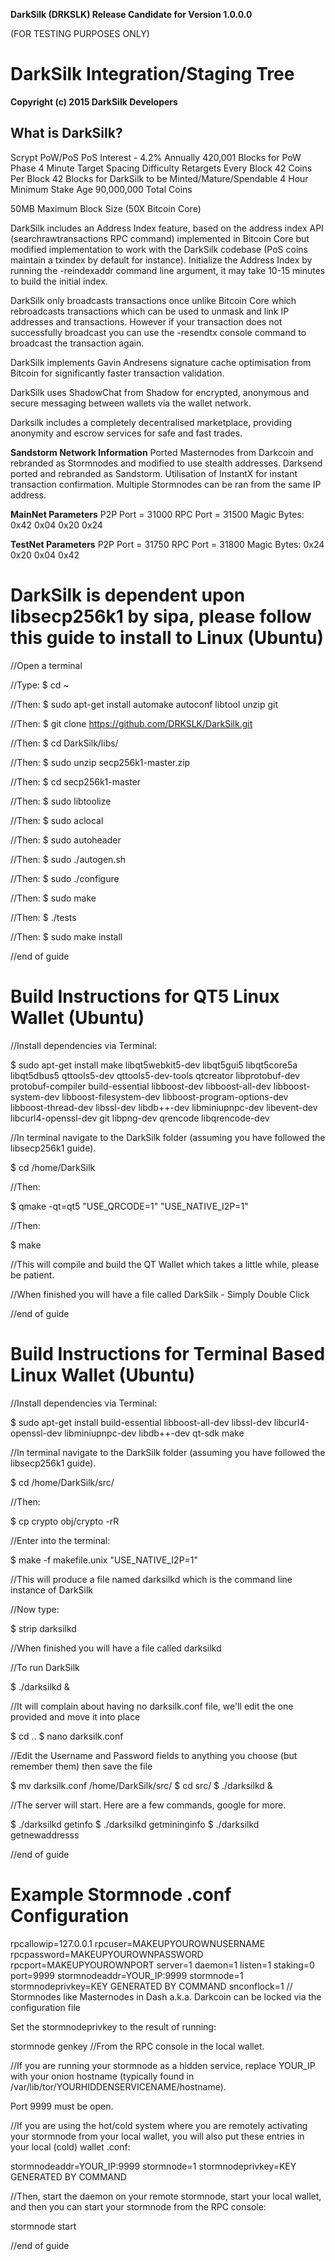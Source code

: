 **DarkSilk (DRKSLK) Release Candidate for Version 1.0.0.0**

(FOR TESTING PURPOSES ONLY)

DarkSilk Integration/Staging Tree
================================

**Copyright (c) 2015 DarkSilk Developers**

What is DarkSilk?
----------------
Scrypt
PoW/PoS
PoS Interest - 4.2% Annually
420,001 Blocks for PoW Phase
4 Minute Target Spacing
Difficulty Retargets Every Block
42 Coins Per Block
42 Blocks for DarkSilk to be Minted/Mature/Spendable
4 Hour Minimum Stake Age
90,000,000 Total Coins

50MB Maximum Block Size (50X Bitcoin Core)


DarkSilk includes an Address Index feature, based on the address index API (searchrawtransactions RPC command) implemented in Bitcoin Core but modified implementation to work with the DarkSilk codebase (PoS coins maintain a txindex by default for instance).
Initialize the Address Index by running the -reindexaddr command line argument, it may take 10-15 minutes to build the initial index.

DarkSilk only broadcasts transactions once unlike Bitcoin Core which rebroadcasts transactions which can be used to unmask and link IP addresses and transactions. 
However if your transaction does not successfully broadcast you can use the -resendtx console command to broadcast the transaction again.

DarkSilk implements Gavin Andresens signature cache optimisation from Bitcoin for significantly faster transaction validation.

DarkSilk uses ShadowChat from Shadow for encrypted, anonymous and secure messaging between wallets via the wallet network.

Darksilk includes a completely decentralised marketplace, providing anonymity and escrow services for safe and fast trades.


**Sandstorm Network Information**
Ported Masternodes from Darkcoin and rebranded as Stormnodes and modified to use stealth addresses.
Darksend ported and rebranded as Sandstorm.
Utilisation of InstantX for instant transaction confirmation.
Multiple Stormnodes can be ran from the same IP address.


**MainNet Parameters**
P2P Port = 31000
RPC Port = 31500
Magic Bytes: 0x42 0x04 0x20 0x24



**TestNet Parameters**
P2P Port = 31750
RPC Port = 31800
Magic Bytes: 0x24 0x20 0x04 0x42


DarkSilk is dependent upon libsecp256k1 by sipa, please follow this guide to install to Linux (Ubuntu)
======================================================================================================
//Open a terminal

//Type:
$ cd ~

//Then:
$ sudo apt-get install automake autoconf libtool unzip git

//Then:
$ git clone https://github.com/DRKSLK/DarkSilk.git

//Then:
$ cd DarkSilk/libs/

//Then:
$ sudo unzip secp256k1-master.zip

//Then:
$ cd secp256k1-master

//Then:
$ sudo libtoolize

//Then:
$ sudo aclocal

//Then:
$ sudo autoheader

//Then:
$ sudo ./autogen.sh

//Then:
$ sudo ./configure

//Then:
$ sudo make

//Then:
$ ./tests

//Then:
$ sudo make install


//end of guide


Build Instructions for QT5 Linux Wallet (Ubuntu)
================================================
//Install dependencies via Terminal:

$ sudo apt-get install make libqt5webkit5-dev libqt5gui5 libqt5core5a libqt5dbus5 qttools5-dev qttools5-dev-tools qtcreator libprotobuf-dev protobuf-compiler build-essential libboost-dev libboost-all-dev libboost-system-dev libboost-filesystem-dev libboost-program-options-dev libboost-thread-dev libssl-dev libdb++-dev libminiupnpc-dev libevent-dev libcurl4-openssl-dev git libpng-dev qrencode libqrencode-dev

//In terminal navigate to the DarkSilk folder (assuming you have followed the libsecp256k1 guide).

$ cd /home/DarkSilk

//Then:

$ qmake -qt=qt5 "USE_QRCODE=1" "USE_NATIVE_I2P=1"

//Then:

$ make

//This will compile and build the QT Wallet which takes a little while, please be patient.

//When finished you will have a file called DarkSilk - Simply Double Click


//end of guide


Build Instructions for Terminal Based Linux Wallet (Ubuntu)
===========================================================
//Install dependencies via Terminal:

$ sudo apt-get install build-essential libboost-all-dev libssl-dev libcurl4-openssl-dev libminiupnpc-dev libdb++-dev qt-sdk make 

//In terminal navigate to the DarkSilk folder (assuming you have followed the libsecp256k1 guide).

$ cd /home/DarkSilk/src/

//Then:

$ cp crypto obj/crypto -rR

//Enter into the terminal:

$ make -f makefile.unix "USE_NATIVE_I2P=1"

//This will produce a file named darksilkd which is the command line instance of DarkSilk

//Now type:

$ strip darksilkd

//When finished you will have a file called darksilkd

//To run DarkSilk

$ ./darksilkd & 

//It will complain about having no darksilk.conf file, we'll edit the one provided and move it into place

$ cd ..
$ nano darksilk.conf

//Edit the Username and Password fields to anything you choose (but remember them) then save the file

$ mv darksilk.conf /home/DarkSilk/src/
$ cd src/
$ ./darksilkd &

//The server will start. Here are a few commands, google for more.

$ ./darksilkd getinfo
$ ./darksilkd getmininginfo
$ ./darksilkd getnewaddresss


//end of guide


Example Stormnode .conf Configuration
===================================================

rpcallowip=127.0.0.1
rpcuser=MAKEUPYOUROWNUSERNAME
rpcpassword=MAKEUPYOUROWNPASSWORD
rpcport=MAKEUPYOUROWNPORT
server=1
daemon=1
listen=1
staking=0
port=9999
stormnodeaddr=YOUR_IP:9999
stormnode=1
stormnodeprivkey=KEY GENERATED BY COMMAND
snconflock=1 // Stormnodes like Masternodes in Dash a.k.a. Darkcoin can be locked via the configuration file 


Set the stormnodeprivkey to the result of running:

stormnode genkey
//From the RPC console in the local wallet.

//If you are running your stormnode as a hidden service, replace YOUR_IP with your onion hostname (typically found in /var/lib/tor/YOURHIDDENSERVICENAME/hostname).

Port 9999 must be open.

//If you are using the hot/cold system where you are remotely activating your stormnode from your local wallet, you will also put these entries in your local (cold) wallet .conf:

stormnodeaddr=YOUR_IP:9999
stormnode=1
stormnodeprivkey=KEY GENERATED BY COMMAND

//Then, start the daemon on your remote stormnode, start your local wallet, and then you can start your stormnode from the RPC console:

stormnode start


//end of guide
